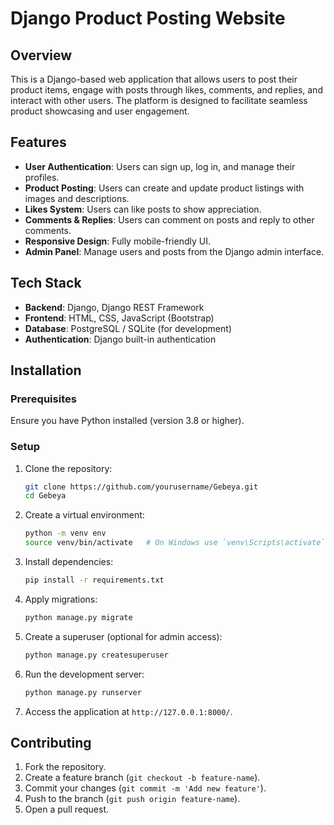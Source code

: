 # Django Product Posting Website

## Overview
This is a Django-based web application that allows users to post their product items, engage with posts through likes, comments, and replies, and interact with other users. The platform is designed to facilitate seamless product showcasing and user engagement.

## Features
- **User Authentication**: Users can sign up, log in, and manage their profiles.
- **Product Posting**: Users can create and update product listings with images and descriptions.
- **Likes System**: Users can like posts to show appreciation.
- **Comments & Replies**: Users can comment on posts and reply to other comments.
- **Responsive Design**: Fully mobile-friendly UI.
- **Admin Panel**: Manage users and posts from the Django admin interface.

## Tech Stack
- **Backend**: Django, Django REST Framework
- **Frontend**: HTML, CSS, JavaScript (Bootstrap)
- **Database**: PostgreSQL / SQLite (for development)
- **Authentication**: Django built-in authentication

## Installation

### Prerequisites
Ensure you have Python installed (version 3.8 or higher).

### Setup
1. Clone the repository:
   ```sh
   git clone https://github.com/yourusername/Gebeya.git
   cd Gebeya
   ```
2. Create a virtual environment:
   ```sh
   python -m venv env
   source venv/bin/activate   # On Windows use `venv\Scripts\activate`
   ```
3. Install dependencies:
   ```sh
   pip install -r requirements.txt
   ```
4. Apply migrations:
   ```sh
   python manage.py migrate
   ```
5. Create a superuser (optional for admin access):
   ```sh
   python manage.py createsuperuser
   ```
6. Run the development server:
   ```sh
   python manage.py runserver
   ```
7. Access the application at `http://127.0.0.1:8000/`.



## Contributing
1. Fork the repository.
2. Create a feature branch (`git checkout -b feature-name`).
3. Commit your changes (`git commit -m 'Add new feature'`).
4. Push to the branch (`git push origin feature-name`).
5. Open a pull request.

